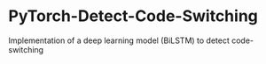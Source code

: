 # PyTorch-Detect-Code-Switching
Implementation of a deep learning model (BiLSTM) to detect code-switching
